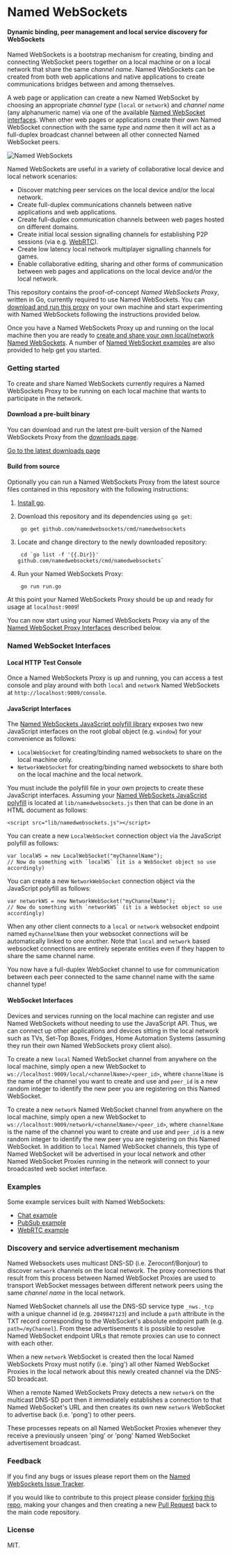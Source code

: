 Named WebSockets
===

#### Dynamic binding, peer management and local service discovery for WebSockets ####

Named WebSockets is a bootstrap mechanism for creating, binding and connecting WebSocket peers together on a local machine or on a local network that share the same *channel name*. Named WebSockets can be created from both web applications and native applications to create communications bridges between and among themselves.

A web page or application can create a new Named WebSocket by choosing an appropriate *channel type* (`local` or `network`) and *channel name* (any alphanumeric name) via one of the available [Named WebSocket interfaces](#named-websocket-interfaces). When other web pages or applications create their own Named WebSocket connection with the same *type* and *name* then it will act as a full-duplex broadcast channel between all other connected Named WebSocket peers.

![Named WebSockets](https://raw.githubusercontent.com/namedwebsockets/namedwebsockets/images/networkwebsockets_diagram.png "Named WebSockets")

Named WebSockets are useful in a variety of collaborative local device and local network scenarios:

* Discover matching peer services on the local device and/or the local network.
* Create full-duplex communications channels between native applications and web applications.
* Create full-duplex communication channels between web pages hosted on different domains.
* Create initial local session signalling channels for establishing P2P sessions (via e.g. [WebRTC](#examples)).
* Create low latency local network multiplayer signalling channels for games.
* Enable collaborative editing, sharing and other forms of communication between web pages and applications on the local device and/or the local network.

This repository contains the proof-of-concept _Named WebSockets Proxy_, written in Go, currently required to use Named WebSockets. You can [download and run this proxy](#getting-started) on your own machine and start experimenting with Named WebSockets following the instructions provided below.

Once you have a Named WebSockets Proxy up and running on the local machine then you are ready to [create and share your own local/network Named WebSockets](#named-websocket-interfaces). A number of [Named WebSocket examples](#examples) are also provided to help get you started.

### Getting started

To create and share Named WebSockets currently requires a Named WebSockets Proxy to be running on each local machine that wants to participate in the network.

#### Download a pre-built binary

You can download and run the latest pre-built version of the Named WebSockets Proxy from the [downloads page](https://github.com/namedwebsockets/namedwebsockets/releases).

[Go to the latest downloads page](https://github.com/namedwebsockets/namedwebsockets/releases)

#### Build from source

Optionally you can run a Named WebSockets Proxy from the latest source files contained in this repository with the following instructions:

1. [Install go](http://golang.org/doc/install).

2. Download this repository and its dependencies using `go get`:

        go get github.com/namedwebsockets/cmd/namedwebsockets

3. Locate and change directory to the newly downloaded repository:

        cd `go list -f '{{.Dir}}' github.com/namedwebsockets/cmd/namedwebsockets`

4. Run your Named WebSockets Proxy:

        go run run.go

At this point your Named WebSockets Proxy should be up and ready for usage at `localhost:9009`!

You can now start using your Named WebSockets Proxy via any of the [Named WebSocket Proxy Interfaces](#named-websocket-interfaces) described below.

### Named WebSocket Interfaces

#### Local HTTP Test Console

Once a Named WebSockets Proxy is up and running, you can access a test console and play around with both `local` and `network` Named WebSockets at `http://localhost:9009/console`.

#### JavaScript Interfaces

The [Named WebSockets JavaScript polyfill library](https://github.com/namedwebsockets/namedwebsockets/blob/master/lib/namedwebsockets.js) exposes two new JavaScript interfaces on the root global object (e.g. `window`) for your convenience as follows:

* `LocalWebSocket` for creating/binding named websockets to share on the local machine only.
* `NetworkWebSocket` for creating/binding named websockets to share both on the local machine and the local network.

You must include the polyfill file in your own projects to create these JavaScript interfaces. Assuming your [Named WebSockets JavaScript polyfill](https://github.com/namedwebsockets/namedwebsockets/blob/master/lib/namedwebsockets.js) is located at `lib/namedwebsockets.js` then that can be done in an HTML document as follows:

    <script src="lib/namedwebsockets.js"></script>

You can create a new `LocalWebSocket` connection object via the JavaScript polyfill as follows:

    var localWS = new LocalWebSocket("myChannelName");
    // Now do something with `localWS` (it is a WebSocket object so use accordingly)

You can create a new `NetworkWebSocket` connection object via the JavaScript polyfill as follows:

    var networkWS = new NetworkWebSocket("myChannelName");
    // Now do something with `networkWS` (it is a WebSocket object so use accordingly)

When any other client connects to a `local` or `network` websocket endpoint named `myChannelName` then your websocket connections will be automatically linked to one another. Note that `local` and `network` based websocket connections are entirely seperate entities even if they happen to share the same channel name.

You now have a full-duplex WebSocket channel to use for communication between each peer connected to the same channel name with the same channel type!

#### WebSocket Interfaces

Devices and services running on the local machine can register and use Named WebSockets without needing to use the JavaScript API. Thus, we can connect up other applications and devices sitting in the local network such as TVs, Set-Top Boxes, Fridges, Home Automation Systems (assuming they run their own Named WebSockets proxy client also).

To create a new `local` Named WebSocket channel from anywhere on the local machine, simply open a new WebSocket to `ws://localhost:9009/local/<channelName>/<peer_id>`, where `channelName` is the name of the channel you want to create and use and `peer_id` is a new random integer to identify the new peer you are registering on this Named WebSocket.

To create a new `network` Named WebSocket channel from anywhere on the local machine, simply open a new WebSocket to `ws://localhost:9009/network/<channelName>/<peer_id>`, where `channelName` is the name of the channel you want to create and use and `peer_id` is a new random integer to identify the new peer you are registering on this Named WebSocket. In addition to `local` Named WebSocket channels, this type of Named WebSocket will be advertised in your local network and other Named WebSocket Proxies running in the network will connect to your broadcasted web socket interface.

### Examples

Some example services built with Named WebSockets:

* [Chat example](https://github.com/namedwebsockets/namedwebsockets/tree/master/examples/chat)
* [PubSub example](https://github.com/namedwebsockets/namedwebsockets/tree/master/examples/pubsub)
* [WebRTC example](https://github.com/namedwebsockets/namedwebsockets/tree/master/examples/webrtc)

### Discovery and service advertisement mechanism

Named Websockets uses multicast DNS-SD (i.e. Zeroconf/Bonjour) to discover `network` channels on the local network. The proxy connections that result from this process between Named WebSocket Proxies are used to transport WebSocket messages between different network peers using the same *channel name* in the local network.

Named WebSocket channels all use the DNS-SD service type `_nws._tcp` with a unique channel id (e.g. `2049847123`) and include a `path` attribute in the TXT record corresponding to the WebSocket's absolute endpoint path (e.g. `path=/myChannel`). From these advertisements it is possible to resolve Named WebSocket endpoint URLs that remote proxies can use to connect with each other.

When a new `network` WebSocket is created then the local Named WebSockets Proxy must notify (i.e. 'ping') all other Named WebSocket Proxies in the local network about this newly created channel via the DNS-SD broadcast.

When a remote Named WebSockets Proxy detects a new `network` on the multicast DNS-SD port then it immediately establishes a connection to that Named WebSocket's URL and then creates its own new `network` WebSocket to advertise back (i.e. 'pong') to other peers.

These processes repeats on all Named WebSocket Proxies whenever they receive a previously unseen 'ping' or 'pong' Named WebSocket advertisement broadcast.

### Feedback

If you find any bugs or issues please report them on the [Named WebSockets Issue Tracker](https://github.com/namedwebsockets/namedwebsockets/issues).

If you would like to contribute to this project please consider [forking this repo](https://github.com/namedwebsockets/namedwebsockets/fork), making your changes and then creating a new [Pull Request](https://github.com/namedwebsockets/namedwebsockets/pulls) back to the main code repository.

### License

MIT.
